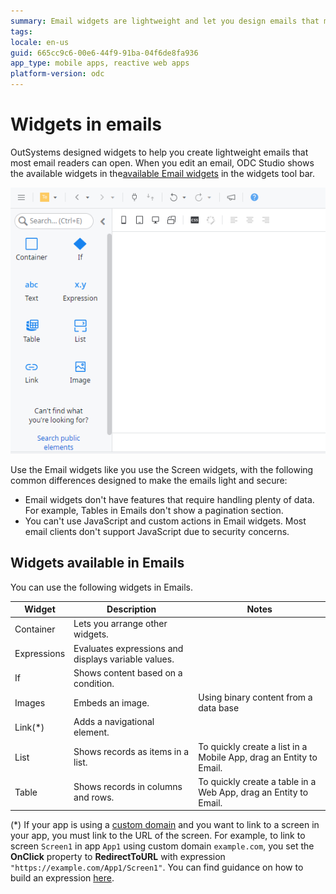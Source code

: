 ```yaml
---
summary: Email widgets are lightweight and let you design emails that most emails readers can open. Container, Expressions, If, Image, Link, Table, Text.
tags: 
locale: en-us
guid: 665cc9c6-00e6-44f9-91ba-04f6de8fa936
app_type: mobile apps, reactive web apps
platform-version: odc
---
```


# Widgets in emails

OutSystems designed widgets to help you create lightweight emails that most email readers can open. When you edit an email, ODC Studio shows the available widgets in the[available Email widgets](#widgets-available-in-emails) in the widgets tool bar.

![widgets for emails](images/email-neo-widgets-ss.png)

Use the Email widgets like you use the Screen widgets, with the following common differences designed to make the emails light and secure:

* Email widgets don't have features that require handling plenty of data. For example, Tables in Emails don't show a pagination section.
* You can't use JavaScript and custom actions in Email widgets. Most email clients don't support JavaScript due to security concerns.

## Widgets available in Emails

You can use the following widgets in Emails.

| Widget      | Description                                         | Notes                                                          |
| ----------- | --------------------------------------------------- | -------------------------------------------------------------- |
| Container   | Lets you arrange other widgets.                     |                                                                |
| Expressions | Evaluates expressions and displays variable values. |                                                                |
| If          | Shows content based on a condition.                 |                                                                |
| Images      | Embeds an image.                                    | Using binary content from a data base |
| Link(*)        | Adds a navigational element.                        |                                                                |
| List        | Shows records as items in a list.                   | To quickly create a list in a Mobile App, drag an Entity to Email.                                                                |
| Table       | Shows records in columns and rows.                  | To quickly create a table in a Web App, drag an Entity to Email.                                                              |

<div class="info" markdown="1"> 

(*) If your app is using a [custom domain](../../configuration-management/custom-domains.md) and you want to link to a screen in your app, you must link to the URL of the screen. For example, to link to screen `Screen1` in app `App1` using custom domain `example.com`, you set the **OnClick** property to **RedirectToURL** with expression `"https://example.com/App1/Screen1"`. You can find guidance on how to build an expression [here](../../building-apps/logic/expressions.md).

</div>
